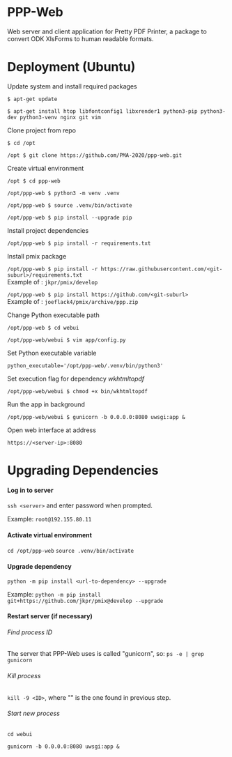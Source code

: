 # PPP-Web
Web server and client application for Pretty PDF Printer, a package to convert ODK XlsForms to human readable formats.

# Deployment (Ubuntu)

Update system and install required packages

`$ apt-get update`

`$ apt-get install htop libfontconfig1 libxrender1 python3-pip python3-dev python3-venv nginx git vim`

Clone project from repo

`$ cd /opt`

`/opt $ git clone https://github.com/PMA-2020/ppp-web.git`

Create virtual environment

`/opt $ cd ppp-web`

`/opt/ppp-web $ python3 -m venv .venv`

`/opt/ppp-web $ source .venv/bin/activate`

`/opt/ppp-web $ pip install --upgrade pip`

Install project dependencies

`/opt/ppp-web $ pip install -r requirements.txt`

Install pmix package

`/opt/ppp-web $ pip install -r https://raw.githubusercontent.com/<git-suburl>/requirements.txt`  
Example of <git-suburl>: `jkpr/pmix/develop`

`/opt/ppp-web $ pip install https://github.com/<git-suburl>`  
Example of <git-suburl>: `joeflack4/pmix/archive/ppp.zip`

Change Python executable path

`/opt/ppp-web $ cd webui`

`/opt/ppp-web/webui $ vim app/config.py`

Set Python executable variable

`python_executable='/opt/ppp-web/.venv/bin/python3'`

Set execution flag for dependency *wkhtmltopdf*

`/opt/ppp-web/webui $ chmod +x bin/wkhtmltopdf`

Run the app in background

`/opt/ppp-web/webui $ gunicorn -b 0.0.0.0:8080 uwsgi:app &`

Open web interface at address

`https://<server-ip>:8080`

# Upgrading Dependencies
#### Log in to server
`ssh <server>` and enter password when prompted. 

Example: `root@192.155.80.11`
#### Activate virtual environment
`cd /opt/ppp-web`
`source .venv/bin/activate`
#### Upgrade dependency
`python -m pip install <url-to-dependency> --upgrade`

Example: `python -m pip install git+https://github.com/jkpr/pmix@develop --upgrade` 

#### Restart server (if necessary)  
###### Find process ID  
The server that PPP-Web uses is called "gunicorn", so: `ps -e | grep gunicorn`  

###### Kill process  
`kill -9 <ID>`, where "<ID>" is the one found in previous step.
###### Start new process
`cd webui`

`gunicorn -b 0.0.0.0:8080 uwsgi:app &`

